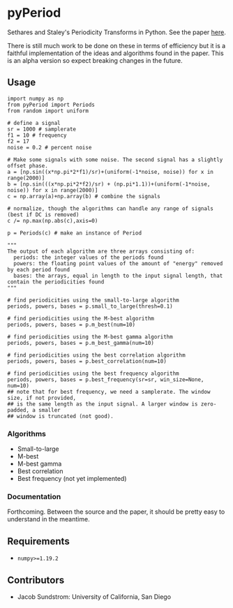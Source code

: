 # pyPeriod

Sethares and Staley's Periodicity Transforms in Python. See the paper [here](https://sethares.engr.wisc.edu/paperspdf/pertrans.pdf).

There is still much work to be done on these in terms of efficiency but it is a faithful implementation of the ideas and algorithms found in the paper. This is an alpha version so expect breaking changes in the future.

## Usage
```
import numpy as np
from pyPeriod import Periods
from random import uniform

# define a signal
sr = 1000 # samplerate
f1 = 10 # frequency
f2 = 17
noise = 0.2 # percent noise

# Make some signals with some noise. The second signal has a slightly offset phase.
a = [np.sin((x*np.pi*2*f1)/sr)+(uniform(-1*noise, noise)) for x in range(2000)]
b = [np.sin(((x*np.pi*2*f2)/sr) + (np.pi*1.1))+(uniform(-1*noise, noise)) for x in range(2000)]
c = np.array(a)+np.array(b) # combine the signals

# normalize, though the algorithms can handle any range of signals (best if DC is removed)
c /= np.max(np.abs(c),axis=0)

p = Periods(c) # make an instance of Period

"""
The output of each algorithm are three arrays consisting of:
  periods: the integer values of the periods found
  powers: the floating point values of the amount of "energy" removed by each period found
  bases: the arrays, equal in length to the input signal length, that contain the periodicities found
"""

# find periodicities using the small-to-large algorithm
periods, powers, bases = p.small_to_large(thresh=0.1)

# find periodicities using the M-best algorithm
periods, powers, bases = p.m_best(num=10)

# find periodicities using the M-best gamma algorithm
periods, powers, bases = p.m_best_gamma(num=10)

# find periodicities using the best correlation algorithm
periods, powers, bases = p.best_correlation(num=10)

# find periodicities using the best frequency algorithm
periods, powers, bases = p.best_frequency(sr=sr, win_size=None, num=10)
## note that for best frequency, we need a samplerate. The window size, if not provided,
## is the same length as the input signal. A larger window is zero-padded, a smaller
## window is truncated (not good).

```

### Algorithms
- Small-to-large
- M-best
- M-best gamma
- Best correlation
- Best frequency (not yet implemented)

### Documentation
Forthcoming. Between the source and the paper, it should be pretty easy to understand in the meantime.

## Requirements
- `numpy>=1.19.2`


## Contributors
- Jacob Sundstrom: University of California, San Diego
